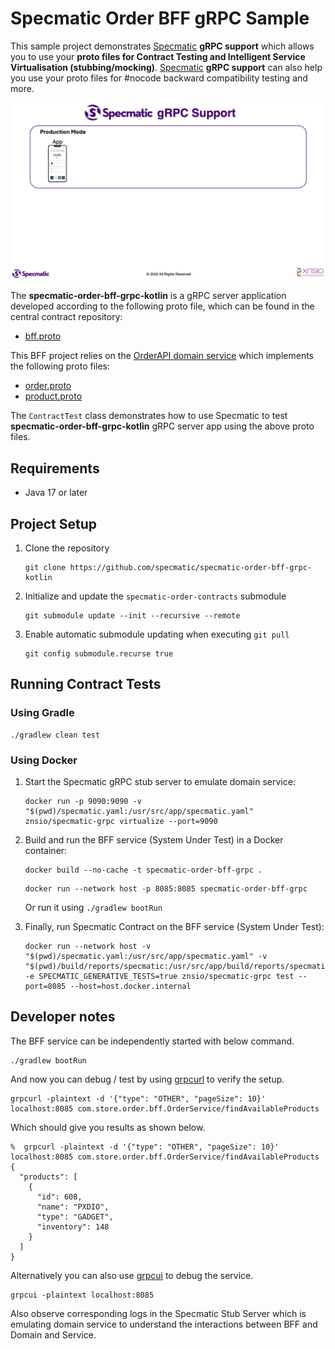 # Specmatic Order BFF gRPC Sample

This sample project demonstrates [Specmatic](https://specmatic.io/) **gRPC support** which allows you to use your **proto files for Contract Testing and Intelligent Service Virtualisation (stubbing/mocking)**.
[Specmatic](https://specmatic.io/) **gRPC support** can also help you use your proto files for #nocode backward compatibility testing and more.

![Specmatic gRPC Sample Project Architecture](assets/SpecmaticGRPCSupport.gif)

The **specmatic-order-bff-grpc-kotlin** is a gRPC server application developed according to the following proto file, which can be found in the central contract repository:
* [bff.proto](https://github.com/specmatic/specmatic-order-contracts/blob/main/io/specmatic/examples/store/grpc/order_bff.proto)

This BFF project relies on the [OrderAPI domain service](https://github.com/specmatic/specmatic-order-api-grpc-kotlin) which implements the following proto files:
* [order.proto](https://github.com/specmatic/specmatic-order-contracts/blob/main/io/specmatic/examples/store/grpc/order_api/order.proto)
* [product.proto](https://github.com/specmatic/specmatic-order-contracts/blob/main/io/specmatic/examples/store/grpc/order_api/product.proto)

The `ContractTest` class demonstrates how to use Specmatic to test **specmatic-order-bff-grpc-kotlin** gRPC server app using the above proto files.

## Requirements

- Java 17 or later

## Project Setup

1. Clone the repository
   ```shell
   git clone https://github.com/specmatic/specmatic-order-bff-grpc-kotlin
   ```
   
2. Initialize and update the `specmatic-order-contracts` submodule

   ```shell
   git submodule update --init --recursive --remote
   ```

3. Enable automatic submodule updating when executing `git pull`

   ```shell
   git config submodule.recurse true
   ```

## Running Contract Tests

### Using Gradle

   ```shell
   ./gradlew clean test   
   ```

### Using Docker

1. Start the Specmatic gRPC stub server to emulate domain service:

   ```shell
   docker run -p 9090:9090 -v "$(pwd)/specmatic.yaml:/usr/src/app/specmatic.yaml" znsio/specmatic-grpc virtualize --port=9090
   ```

2. Build and run the BFF service (System Under Test) in a Docker container:

   ```shell
   docker build --no-cache -t specmatic-order-bff-grpc .
   ```

   ```shell
   docker run --network host -p 8085:8085 specmatic-order-bff-grpc
   ```

   Or run it using `./gradlew bootRun`

3. Finally, run Specmatic Contract on the BFF service (System Under Test):

   ```shell
   docker run --network host -v "$(pwd)/specmatic.yaml:/usr/src/app/specmatic.yaml" -v "$(pwd)/build/reports/specmatic:/usr/src/app/build/reports/specmatic" -e SPECMATIC_GENERATIVE_TESTS=true znsio/specmatic-grpc test --port=8085 --host=host.docker.internal
   ```

## Developer notes

The BFF service can be independently started with below command.

   ```shell
   ./gradlew bootRun
   ```

And now you can debug / test by using [grpcurl](https://github.com/fullstorydev/grpcurl) to verify the setup.

   ```shell
   grpcurl -plaintext -d '{"type": "OTHER", "pageSize": 10}' localhost:8085 com.store.order.bff.OrderService/findAvailableProducts
   ```

Which should give you results as shown below.
   ```
   %  grpcurl -plaintext -d '{"type": "OTHER", "pageSize": 10}' localhost:8085 com.store.order.bff.OrderService/findAvailableProducts
   {
     "products": [
       {
         "id": 608,
         "name": "PXDIO",
         "type": "GADGET",
         "inventory": 148
       }
     ]
   }
   ```

Alternatively you can also use [grpcui](https://github.com/fullstorydev/grpcui) to debug the service.

   ```shell
   grpcui -plaintext localhost:8085
   ```

Also observe corresponding logs in the Specmatic Stub Server which is emulating domain service to understand the interactions between BFF and Domain and Service.
